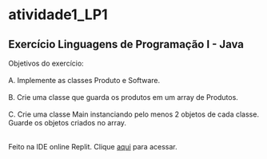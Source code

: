 # atividade1_LP1
## Exercício Linguagens de Programação I - Java

Objetivos do exercício: <br/><br/>
A. Implemente as classes Produto e Software. <br/><br/>
B. Crie uma classe que guarda os produtos em um array de Produtos. <br/><br/>
C. Crie uma classe Main instanciando pelo menos 2 objetos de cada classe. Guarde os objetos criados no array. <br/><br/>

Feito na IDE online Replit. Clique [aqui](https://replit.com/@alissonrf/atividade1LP1?v=1) para acessar.
